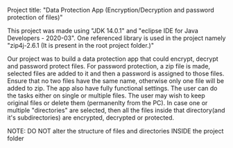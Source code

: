 
Project title:
"Data Protection App (Encryption/Decryption and password protection of files)"

This project was made using "JDK 14.0.1" and "eclipse IDE 
for Java Developers - 2020-03". One referenced library is used in the project namely "zip4j-2.6.1 (It is present in the root project folder.)"

Our project was to build a data protection app that could encrypt, decrypt and password protect files. 
For password protection, a zip file is made, selected files are added to it and then a password is assigned to those files. Ensure that no two files have the same name, otherwise only one file will be added to zip.
The app also have fully functional settings. The user can do the tasks either on single or multiple files. The user may wish to keep original files or delete them
(permanenlty from the PC).
In case one or multiple "directories" are selected, then all the files inside that directory(and it's subdirectories) are encrypted, decrypted or protected.

NOTE: DO NOT alter the structure of files and directories INSIDE the project folder
